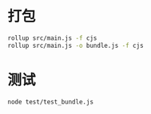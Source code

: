 
# 打包

```bash
rollup src/main.js -f cjs
rollup src/main.js -o bundle.js -f cjs
```

# 测试

```bash
node test/test_bundle.js
```
